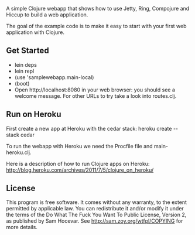 A simple Clojure webapp that shows how to use Jetty, Ring, Compojure and Hiccup to build a web application.

The goal of the example code is to make it easy to start with your first web application with Clojure.

Get Started
-----------
* lein deps
* lein repl
* (use 'samplewebapp.main-local)
* (boot)
* Open http://localhost:8080 in your web browser: you should see a welcome message. For other URLs to try take a look into routes.clj.

Run on Heroku
-------------
First create a new app at Heroku with the cedar stack: heroku create --stack cedar <my-app-name>

To run the webapp with Heroku we need the Procfile file and main-heroku.clj.

Here is a description of how to run Clojure apps on Heroku: http://blog.heroku.com/archives/2011/7/5/clojure_on_heroku/

License
-------
This program is free software. It comes without any warranty, to the extent permitted by applicable law. You can redistribute it and/or modify it under the terms of the Do What The Fuck You Want To Public License, Version 2, as published by Sam Hocevar. See http://sam.zoy.org/wtfpl/COPYING for more details.
